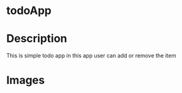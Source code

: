 # todoApp
# Description
This is simple todo app in this app user can add or remove the item 
# Images

